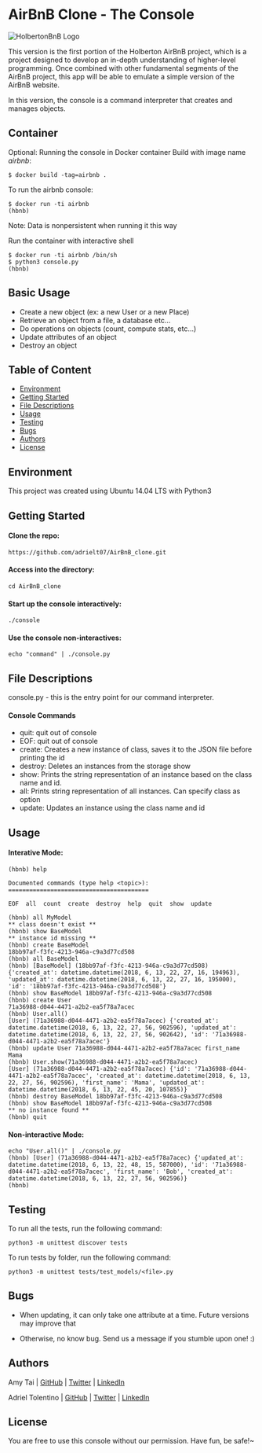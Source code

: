 # AirBnB Clone - The Console
![HolbertonBnB Logo](https://user-images.githubusercontent.com/33245729/41383392-58f3dbb8-6f25-11e8-8215-d7c3832c0ae8.png)

This version is the first portion of the Holberton AirBnB project, which is a project designed to develop an in-depth understanding of higher-level programming. Once combined with other fundamental segments of the AirBnB project, this app will be able to emulate a simple version of the AirBnB website. 

In this version, the console is a command interpreter that creates and manages objects.


## Container
Optional: Running the console in Docker container
Build with image name *airbnb*:
```
$ docker build -tag=airbnb .
```

To run the airbnb console:
```
$ docker run -ti airbnb
(hbnb) 
```
Note:
Data is nonpersistent when running it this way

Run the container with interactive shell
```
$ docker run -ti airbnb /bin/sh
$ python3 console.py
(hbnb)
```

## Basic Usage
* Create a new object (ex: a new User or a new Place)
* Retrieve an object from a file, a database etc…
* Do operations on objects (count, compute stats, etc…)
* Update attributes of an object
* Destroy an object


## Table of Content
* [Environment](#environment)
* [Getting Started](#getting-started)
* [File Descriptions](#file-descriptions)
* [Usage](#usage)
* [Testing](#testing)
* [Bugs](#bugs)
* [Authors](#authors)
* [License](#license)


## Environment
This project was created using Ubuntu 14.04 LTS with Python3


## Getting Started

#### Clone the repo:
```
https://github.com/adrielt07/AirBnB_clone.git
```

#### Access into the directory:
```
cd AirBnB_clone
```

#### Start up the console interactively:
```
./console
```

#### Use the console non-interactives:
```
echo "command" | ./console.py 
```


## File Descriptions
console.py - this is the entry point for our command interpreter.

#### Console Commands
* quit: quit out of console
* EOF: quit out of console
* create: Creates a new instance of class, saves it to the JSON file before printing the id
* destroy: Deletes an instances from the storage
show
* show: Prints the string representation of an instance based on the class name and id.
* all: Prints string representation of all instances. Can specify class as option
* update: Updates an instance using the class name and id


## Usage 

#### Interative Mode:
```
(hbnb) help

Documented commands (type help <topic>):
========================================

EOF  all  count  create  destroy  help  quit  show  update

(hbnb) all MyModel
** class doesn't exist **
(hbnb) show BaseModel
** instance id missing **
(hbnb) create BaseModel
18bb97af-f3fc-4213-946a-c9a3d77cd508
(hbnb) all BaseModel
(hbnb) [BaseModel] (18bb97af-f3fc-4213-946a-c9a3d77cd508) {'created_at': datetime.datetime(2018, 6, 13, 22, 27, 16, 194963), 'updated_at': datetime.datetime(2018, 6, 13, 22, 27, 16, 195000), 'id': '18bb97af-f3fc-4213-946a-c9a3d77cd508'}
(hbnb) show BaseModel 18bb97af-f3fc-4213-946a-c9a3d77cd508
(hbnb) create User
71a36988-d044-4471-a2b2-ea5f78a7acec
(hbnb) User.all()
[User] (71a36988-d044-4471-a2b2-ea5f78a7acec) {'created_at': datetime.datetime(2018, 6, 13, 22, 27, 56, 902596), 'updated_at': datetime.datetime(2018, 6, 13, 22, 27, 56, 902642), 'id': '71a36988-d044-4471-a2b2-ea5f78a7acec'}
(hbnb) update User 71a36988-d044-4471-a2b2-ea5f78a7acec first_name Mama
(hbnb) User.show(71a36988-d044-4471-a2b2-ea5f78a7acec)
[User] (71a36988-d044-4471-a2b2-ea5f78a7acec) {'id': '71a36988-d044-4471-a2b2-ea5f78a7acec', 'created_at': datetime.datetime(2018, 6, 13, 22, 27, 56, 902596), 'first_name': 'Mama', 'updated_at': datetime.datetime(2018, 6, 13, 22, 45, 20, 107855)}
(hbnb) destroy BaseModel 18bb97af-f3fc-4213-946a-c9a3d77cd508
(hbnb) show BaseModel 18bb97af-f3fc-4213-946a-c9a3d77cd508
** no instance found **
(hbnb) quit
```

#### Non-interactive Mode:
```
echo "User.all()" | ./console.py
(hbnb) [User] (71a36988-d044-4471-a2b2-ea5f78a7acec) {'updated_at': datetime.datetime(2018, 6, 13, 22, 48, 15, 587000), 'id': '71a36988-d044-4471-a2b2-ea5f78a7acec', 'first_name': 'Bob', 'created_at': datetime.datetime(2018, 6, 13, 22, 27, 56, 902596)}
(hbnb)
```


## Testing
To run all the tests, run the following command:
```
python3 -m unittest discover tests
```

To run tests by folder, run the following command:
```
python3 -m unittest tests/test_models/<file>.py
```


## Bugs
* When updating, it can only take one attribute at a time. Future versions may improve that

* Otherwise, no know bug. Send us a message if you stumble upon one! :)


## Authors
Amy Tai | [GitHub](https://github.com/Wyrd00) | [Twitter](https://twitter.com/flyaway0120) | [LinkedIn](https://www.linkedin.com/in/Wyrd00/)

Adriel Tolentino | [GitHub](https://github.com/adrielt07) | [Twitter](https://twitter.com/am__adriel) | [LinkedIn](https://www.linkedin.com/in/adriel-tolentino)


## License
You are free to use this console without our permission. Have fun, be safe!~
